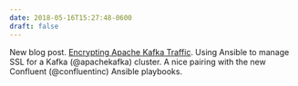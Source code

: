```yaml
---
date: 2018-05-16T15:27:48-0600
draft: false
---
```


New blog post. [Encrypting Apache Kafka Traffic](http://asr-custom.umn.edu/2018/05/05/encrypting-apache-kafka-traffic.html). Using Ansible to manage SSL for a Kafka (@apachekafka) cluster. A nice pairing with the new Confluent (@confluentinc) Ansible playbooks.

